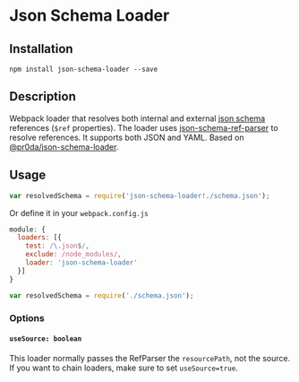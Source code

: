 # Json Schema Loader

## Installation

```
npm install json-schema-loader --save
```

## Description

Webpack loader that resolves both internal and external [json schema](json-schema.org) references (`$ref` properties). The loader uses [json-schema-ref-parser](https://github.com/BigstickCarpet/json-schema-ref-parser) to resolve references. It supports both JSON and YAML. Based on [@pr0da/json-schema-loader](https://github.com/pr0da/json-schema-loader).

## Usage

```js
var resolvedSchema = require('json-schema-loader!./schema.json');
```

Or define it in your `webpack.config.js`

```js
module: {
  loaders: [{
    test: /\.json$/,
    exclude: /node_modules/,
    loader: 'json-schema-loader'
  }]
}
```
```js
var resolvedSchema = require('./schema.json');
```

### Options

#### `useSource: boolean`

This loader normally passes the RefParser the `resourcePath`, not the source.  If you want to chain loaders, make sure to set `useSource=true`.
